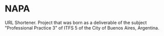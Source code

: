 # NAPA
URL Shortener. Project that was born as a deliverable of the subject "Professional Practice 3" of ITFS 5 of the City of Buenos Aires, Argentina.
